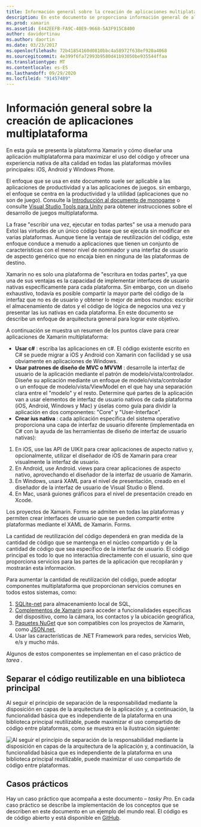 ```yaml
---
title: Información general sobre la creación de aplicaciones multiplataforma
description: En este documento se proporciona información general de alto nivel sobre la creación de aplicaciones multiplataforma. Describe el valor de C#, modelos de diseño como MVC/MVVM y ius nativas.
ms.prod: xamarin
ms.assetid: E442EEFB-FA9C-40E9-9668-5A3F915C8400
author: davidortinau
ms.author: daortin
ms.date: 03/23/2017
ms.openlocfilehash: 72b41854160d0810bbc4a58972f638ef920a4068
ms.sourcegitcommit: 4e399f6fa72993b9580d41b93050be935544ffaa
ms.translationtype: MT
ms.contentlocale: es-ES
ms.lasthandoff: 09/29/2020
ms.locfileid: "91457489"
---
```

# <a name="building-cross-platform-applications-overview"></a>Información general sobre la creación de aplicaciones multiplataforma

En esta guía se presenta la plataforma Xamarin y cómo diseñar una aplicación multiplataforma para maximizar el uso del código y ofrecer una experiencia nativa de alta calidad en todas las plataformas móviles principales: iOS, Android y Windows Phone.

El enfoque que se usa en este documento suele ser aplicable a las aplicaciones de productividad y a las aplicaciones de juegos. sin embargo, el enfoque se centra en la productividad y la utilidad (aplicaciones que no son de juego). Consulte la [Introducción al documento de monogame](~/graphics-games/monogame/introduction/index.md) o consulte [Visual Studio Tools para Unity](/visualstudio/cross-platform/visual-studio-tools-for-unity) para obtener instrucciones sobre el desarrollo de juegos multiplataforma.

La frase "escribir una vez, ejecutar en todas partes" se usa a menudo para Extol las virtudes de un único código base que se ejecuta sin modificar en varias plataformas. Aunque tiene la ventaja de reutilización del código, este enfoque conduce a menudo a aplicaciones que tienen un conjunto de características con el menor nivel de nominador y una interfaz de usuario de aspecto genérico que no encaja bien en ninguna de las plataformas de destino.

Xamarin no es solo una plataforma de "escritura en todas partes", ya que una de sus ventajas es la capacidad de implementar interfaces de usuario nativas específicamente para cada plataforma. Sin embargo, con un diseño exhaustivo, todavía es posible compartir la mayor parte del código de la interfaz que no es de usuario y obtener lo mejor de ambos mundos: escribir el almacenamiento de datos y el código de lógica de negocios una vez y presentar las ius nativas en cada plataforma. En este documento se describe un enfoque de arquitectura general para lograr este objetivo.

A continuación se muestra un resumen de los puntos clave para crear aplicaciones de Xamarin multiplataforma:

- **Usar c#** : escriba las aplicaciones en c#. El código existente escrito en C# se puede migrar a iOS y Android con Xamarin con facilidad y se usa obviamente en aplicaciones de Windows.
- **Usar patrones de diseño de MVC o MVVM** : desarrolle la interfaz de usuario de la aplicación mediante el patrón de modelo/vista/controlador. Diseñe su aplicación mediante un enfoque de modelo/vista/controlador o un enfoque de modelo/vista/ViewModel en el que hay una separación clara entre el "modelo" y el resto. Determine qué partes de la aplicación van a usar elementos de interfaz de usuario nativos de cada plataforma (iOS, Android, Windows y Mac) y úselas como guía para dividir la aplicación en dos componentes: "Core" y "User-Interface".
- **Crear ius nativa** : cada aplicación específica del sistema operativo proporciona una capa de interfaz de usuario diferente (implementada en C# con la ayuda de las herramientas de diseño de interfaz de usuario nativas):

1. En iOS, use las API de UIKit para crear aplicaciones de aspecto nativo y, opcionalmente, utilizar el diseñador de iOS de Xamarin para crear visualmente la interfaz de usuario.
1. En Android, use Android. views para crear aplicaciones de aspecto nativo, aprovechando el diseñador de la interfaz de usuario de Xamarin.
1. En Windows, usará XAML para el nivel de presentación, creado en el diseñador de la interfaz de usuario de Visual Studio o Blend.
1. En Mac, usará guiones gráficos para el nivel de presentación creado en Xcode.

Los proyectos de Xamarin. Forms se admiten en todas las plataformas y permiten crear interfaces de usuario que se pueden compartir entre plataformas mediante el XAML de Xamarin. Forms. 

La cantidad de reutilización del código dependerá en gran medida de la cantidad de código que se mantenga en el núcleo compartido y de la cantidad de código que sea específico de la interfaz de usuario. El código principal es todo lo que no interactúa directamente con el usuario, sino que proporciona servicios para las partes de la aplicación que recopilarán y mostrarán esta información.

Para aumentar la cantidad de reutilización del código, puede adoptar componentes multiplataforma que proporcionan servicios comunes en todos estos sistemas, como:

1. [SQLite-net](https://www.nuget.org/packages/sqlite-net-pcl/) para almacenamiento local de SQL,
1. [Complementos de Xamarin](https://xamarin.com/plugins) para acceder a funcionalidades específicas del dispositivo, como la cámara, los contactos y la ubicación geográfica,
1. [Paquetes NuGet](https://nuget.org) que son compatibles con los proyectos de Xamarin, como [JSON.net](https://www.nuget.org/packages/Newtonsoft.Json/),
1. Usar las características de .NET Framework para redes, servicios Web, e/s y mucho más.

Algunos de estos componentes se implementan en el caso práctico de *tarea* .

 <a name="Separate_Reusable_Code_into_a_Core_Library"></a>

## <a name="separate-reusable-code-into-a-core-library"></a>Separar el código reutilizable en una biblioteca principal

Al seguir el principio de separación de la responsabilidad mediante la disposición en capas de la arquitectura de la aplicación y, a continuación, la funcionalidad básica que es independiente de la plataforma en una biblioteca principal reutilizable, puede maximizar el uso compartido de código entre plataformas, como se muestra en la ilustración siguiente:

 ![Al seguir el principio de separación de la responsabilidad mediante la disposición en capas de la arquitectura de la aplicación y, a continuación, la funcionalidad básica que es independiente de la plataforma en una biblioteca principal reutilizable, puede maximizar el uso compartido de código entre plataformas.](overview-images/layers2.png)

 <a name="Case_Studies"></a>

## <a name="case-studies"></a>Casos prácticos

Hay un caso práctico que acompaña a este documento – *tasky Pro*. En cada caso práctico se describe la implementación de los conceptos que se describen en este documento en un ejemplo del mundo real. El código es de código abierto y está disponible en [GitHub](https://github.com/xamarin/mobile-samples/).